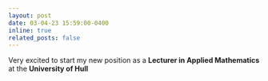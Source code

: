 ```yaml
---
layout: post
date: 03-04-23 15:59:00-0400
inline: true
related_posts: false
---
```


Very excited to start my new position as a **Lecturer in Applied Mathematics** at the **University of Hull**
